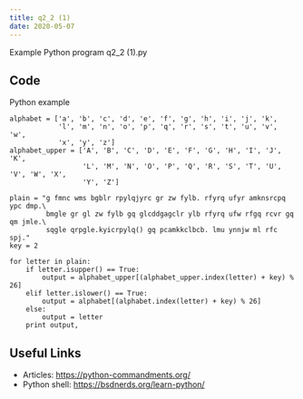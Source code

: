```yaml
---
title: q2_2 (1)
date: 2020-05-07
---
```

Example Python program q2_2 (1).py


## Code

Python example

    alphabet = ['a', 'b', 'c', 'd', 'e', 'f', 'g', 'h', 'i', 'j', 'k', 
                'l', 'm', 'n', 'o', 'p', 'q', 'r', 's', 't', 'u', 'v', 'w', 
                'x', 'y', 'z']
    alphabet_upper = ['A', 'B', 'C', 'D', 'E', 'F', 'G', 'H', 'I', 'J', 'K',
                      'L', 'M', 'N', 'O', 'P', 'Q', 'R', 'S', 'T', 'U', 'V', 'W', 'X',
                      'Y', 'Z']
    
    plain = "g fmnc wms bgblr rpylqjyrc gr zw fylb. rfyrq ufyr amknsrcpq ypc dmp.\
             bmgle gr gl zw fylb gq glcddgagclr ylb rfyrq ufw rfgq rcvr gq qm jmle.\
             sqgle qrpgle.kyicrpylq() gq pcamkkclbcb. lmu ynnjw ml rfc spj."
    key = 2
    
    for letter in plain:
        if letter.isupper() == True:
            output = alphabet_upper[(alphabet_upper.index(letter) + key) % 26]
        elif letter.islower() == True:
            output = alphabet[(alphabet.index(letter) + key) % 26]
        else:
            output = letter
        print output,

## Useful Links

- Articles: https://python-commandments.org/
- Python shell: https://bsdnerds.org/learn-python/

